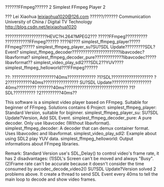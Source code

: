 ??????FFmpeg?????? 2
Simplest FFmpeg Player 2

??? Lei Xiaohua
leixiaohua1020@126.com
??????/??????
Communication University of China / Digital TV Technology
http://blog.csdn.net/leixiaohua1020


???????????????????HEVC?H.264?MPEG2???
?????FFmpeg??????????
???????????FFmpeg??????
????6????
simplest_ffmpeg_player?????FFmpeg??????
simplest_ffmpeg_player_su?SU?SDL Update?????????SDL?Event?
simplest_ffmpeg_decoder??????????????????????libavcodec?libavformat?
simplest_ffmpeg_decoder_pure?????????????libavcodec?????libavformat??
simplest_video_play_sdl2???SDL2??YUV????
simplest_ffmpeg_helloworld???FFmpeg??????

??:
????????????????????40ms?????????????
?1?SDL???????????????????
?2???????????40ms????????????????
SU?SDL Update??????????????????40ms?????????
???????40ms?????????????????????????????
?1?SDL??????????
?2?????????40ms??


This software is a simplest video player based on FFmpeg.
Suitable for beginner of FFmpeg.
Solutions contains 6 Project:
simplest_ffmpeg_player: Standard Version, suitable for biginner.
simplest_ffmpeg_player_su: SU?SDL Update?Version, Add SDL Event.
simplest_ffmpeg_decoder_pure: A pure decoder. Only use libavcodec (Without libavformat).
simplest_ffmpeg_decoder: A decoder that can demux container format. Uses libavcodec and libavformat.
simplest_video_play_sdl2: Example about using SDL2 play YUV data.
simplest_ffmpeg_helloworld: Output informations about FFmpeg libraries.

Remark:
Standard Version use's SDL_Delay() to control video's frame rate, it has 2
disadvantages:
(1)SDL's Screen can't be moved and always "Busy".
(2)Frame rate can't be accurate because it doesn't consider the time consumed 
by avcodec_decode_video2()
SU?SDL Update?Version solved 2 problems above. It create a thread to send SDL 
Event every 40ms to tell the main loop to decode and show video frames.